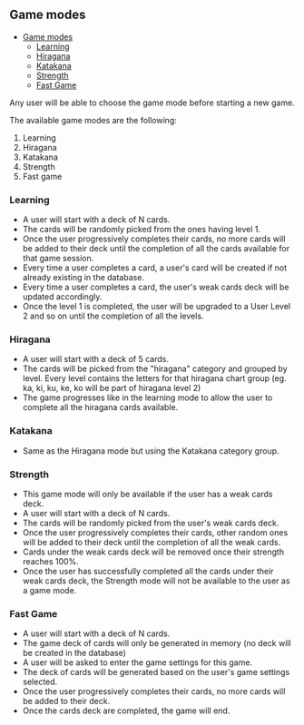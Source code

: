 ## Game modes

- [Game modes](#game-modes)
  - [Learning](#learning)
  - [Hiragana](#hiragana)
  - [Katakana](#katakana)
  - [Strength](#strength)
  - [Fast Game](#fast-game)

Any user will be able to choose the game mode before starting a new game.

The available game modes are the following:

1. Learning
2. Hiragana
3. Katakana
4. Strength
5. Fast game

### Learning

* A user will start with a deck of N cards.
* The cards will be randomly picked from the ones having level 1.
* Once the user progressively completes their cards, no more cards will be added to their deck until the completion of all the cards available for that game session.
* Every time a user completes a card, a user's card will be created if not already existing in the database.
* Every time a user completes a card, the user's weak cards deck will be updated accordingly.
* Once the level 1 is completed, the user will be upgraded to a User Level 2 and so on until the completion of all the levels.

### Hiragana

* A user will start with a deck of 5 cards.
* The cards will be picked from the "hiragana" category and grouped by level. Every level contains the
letters for that hiragana chart group (eg. ka, ki, ku, ke, ko will be part of hiragana level 2)
* The game progresses like in the learning mode to allow the user to complete all the hiragana cards available.

### Katakana

* Same as the Hiragana mode but using the Katakana category group.

### Strength

* This game mode will only be available if the user has a weak cards deck.
* A user will start with a deck of N cards.
* The cards will be randomly picked from the user's weak cards deck.
* Once the user progressively completes their cards, other random ones will be added to their deck until the completion of all the weak cards.
* Cards under the weak cards deck will be removed once their strength reaches 100%.
* Once the user has successfully completed all the cards under their weak cards deck, the Strength mode will not be available to the user as a game mode.

### Fast Game

* A user will start with a deck of N cards.
* The game deck of cards will only be generated in memory (no deck will be created in the database)
* A user will be asked to enter the game settings for this game.
* The deck of cards will be generated based on the user's game settings selected.
* Once the user progressively completes their cards, no more cards will be added to their deck.
* Once the cards deck are completed, the game will end.
